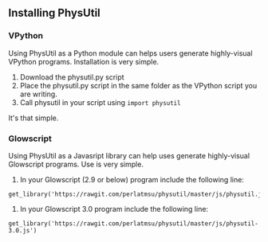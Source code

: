 ## Installing PhysUtil

### VPython
Using PhysUtil as a Python module can helps users generate highly-visual VPython programs. Installation is very simple.

1. Download the physutil.py script
2. Place the physutil.py script in the same folder as the VPython script you are writing.
3. Call physutil in your script using `import physutil`

It's that simple.

### Glowscript
Using PhysUtil as a Javasript library can help uses generate highly-visual Glowscript programs. Use is very simple.

1. In your Glowscript (2.9 or below) program include the following line:
```
get_library('https://rawgit.com/perlatmsu/physutil/master/js/physutil.js')
```

1. In your Glowscript 3.0 program include the following line:
```
get_library('https://rawgit.com/perlatmsu/physutil/master/js/physutil-3.0.js')
```
